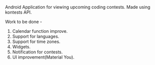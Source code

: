 Android Application for viewing upcoming coding contests.
Made using kontests API.

Work to be done - 
1. Calendar function improve.
2. Support for languages.
3. Support for time zones.
4. Widgets.
5. Notification for contests.
6. UI improvement(Material You).